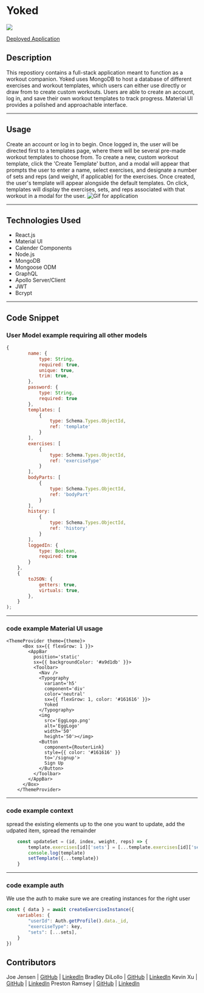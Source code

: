 # Yoked

[![](https://img.shields.io/static/v1?label=License&message=MIT&color=<yellow>)](https://opensource.org/licenses/MIT)

[Deployed Application](https://young-headland-04692.herokuapp.com/)

## Description

This repostiory contains a full-stack application meant to function as a workout companion. Yoked uses MongoDB to host a database of different exercises and workout templates, which users can either use directly or draw from to create custom workouts. Users are able to create an account, log in, and save their own workout templates to track progress. Material UI provides a polished and approachable interface.

---

## Usage

Create an account or log in to begin. Once logged in, the user will be directed first to a templates page, where there will be several pre-made workout templates to choose from. To create a new, custom workout template, click the 'Create Template' button, and a modal will appear that prompts the user to enter a name, select exercises, and designate a number of sets and reps (and weight, if applicable) for the exercises. Once created, the user's template will appear alongside the default templates. On click, templates will display the exercises, sets, and reps associated with that workout in a modal for the user.
![Gif for application](/Assets/app.gif)

---

## Technologies Used

- React.js
- Material UI
- Calender Components
- Node.js
- MongoDB
- Mongoose ODM
- GraphQL
- Apollo Server/Client
- JWT
- Bcrypt

---

## Code Snippet

### User Model example requiring all other models

```JavaScript
{
        name: {
            type: String,
            required: true,
            unique: true,
            trim: true,
        },
        password: {
            type: String,
            required: true
        },
        templates: [
            {
                type: Schema.Types.ObjectId,
                ref: 'template'
            }
        ],
        exercises: [
            {
                type: Schema.Types.ObjectId,
                ref: 'exerciseType'
            }
        ],
        bodyParts: [
            {
                type: Schema.Types.ObjectId,
                ref: 'bodyPart'
            }
        ],
        history: [
            {
                type: Schema.Types.ObjectId,
                ref: 'history'
            }
        ],
        loggedIn: {
            type: Boolean,
            required: true
        }
    },
    {
        toJSON: {
            getters: true,
            virtuals: true,
        },
    }
);
```

---

### code example Material UI usage

```JSX
<ThemeProvider theme={theme}>
      <Box sx={{ flexGrow: 1 }}>
        <AppBar
          position='static'
          sx={{ backgroundColor: '#a9d1db' }}>
          <Toolbar>
            <Nav />
            <Typography
              variant='h5'
              component='div'
              color='neutral'
              sx={{ flexGrow: 1, color: '#161616' }}>
              Yoked
            </Typography>
            <img
              src='EggLogo.png'
              alt='EggLogo'
              width='50'
              height='50'></img>
            <Button
              component={RouterLink}
              style={{ color: '#161616' }}
              to='/signup'>
              Sign Up
            </Button>
          </Toolbar>
        </AppBar>
      </Box>
    </ThemeProvider>
```

---

### code example context

spread the existing elements up to the one you want to update, add the udpated item, spread the remainder

```Javascript
    const updateSet = (id, index, weight, reps) => {
        template.exercises[id]['sets'] = [...template.exercises[id]['sets'].slice(0, index), {'weight': Number(weight), 'reps': Number(reps)}, ...template.exercises[id]['sets'].slice(index + 1,)]
        console.log(template)
        setTemplate({...template})
    }
```

---

### code example auth

We use the auth to make sure we are creating instances for the right user

```Javascript
const { data } = await createExerciseInstance({
    variables: {
        "userId": Auth.getProfile().data._id,
        "exerciseType": key,
        "sets": [...sets],
    }
})
```


## Contributors

Joe Jensen &#124; [GitHub](https://github.com/joedjensen) &#124; [LinkedIn](https://www.linkedin.com/in/joseph-jensen-5a150b91/)
Bradley DiLollo &#124; [GitHub](https://github.com/bdilollo) &#124; [LinkedIn](https://www.linkedin.com/in/bradley-dilollo/)
Kevin Xu &#124; [GitHub](https://github.com/KevinPXu) &#124; [LinkedIn](https://www.linkedin.com/in/kevin-xu-4672a7215/)
Preston Ramsey &#124; [GitHub](https://github.com/PRamsey02) &#124; [LinkedIn](https://www.linkedin.com/in/preston-ramsey-354ab5244/)
```
